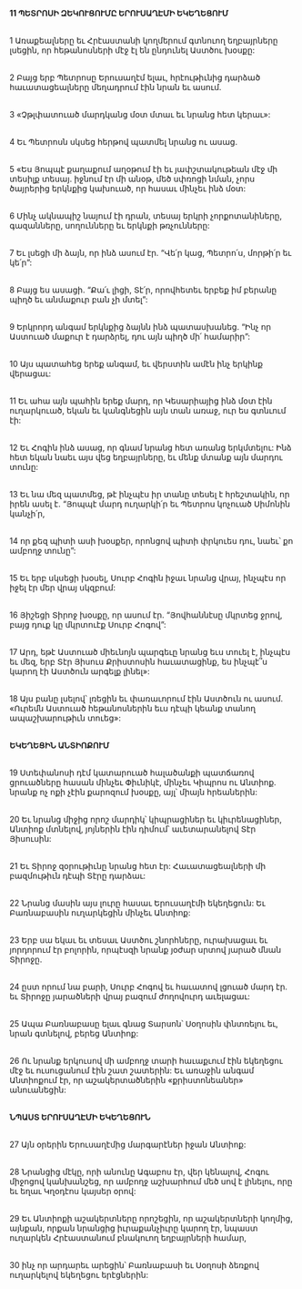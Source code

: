 **11 ՊԵՏՐՈՍԻ ԶԵԿՈՒՑՈՒՄԸ ԵՐՈՒՍԱՂԷՄԻ ԵԿԵՂԵՑՈՒՄ**

\
 1 Առաքեալները եւ Հրէաստանի կողմերում գտնուող եղբայրները լսեցին, որ հեթանոսների մէջ էլ են ընդունել Աստծու խօսքը:

\
 2 Բայց երբ Պետրոսը Երուսաղէմ ելաւ, հրէութիւնից դարձած հաւատացեալները մեղադրում էին նրան եւ ասում.

\
 3 «Չթլփատուած մարդկանց մօտ մտաւ եւ նրանց հետ կերաւ»:

\
 4 Եւ Պետրոսն սկսեց հերթով պատմել նրանց ու ասաց.

\
 5 «Ես Յոպպէ քաղաքում աղօթում էի եւ յափշտակութեան մէջ մի տեսիլք տեսայ. իջնում էր մի անօթ, մեծ սփռոցի նման, չորս ծայրերից երկնքից կախուած, որ հասաւ մինչեւ ինձ մօտ:

\
 6 Մինչ ակնապիշ նայում էի դրան, տեսայ երկրի չորքոտանիները, գազանները, սողունները եւ երկնքի թռչունները:

\
 7 Եւ լսեցի մի ձայն, որ ինձ ասում էր. “Վե՛ր կաց, Պետրո՛ս, մորթի՛ր եւ կե՛ր”:

\
 8 Բայց ես ասացի. “Քա՛ւ լիցի, Տէ՛ր, որովհետեւ երբեք իմ բերանը պիղծ եւ անմաքուր բան չի մտել”:

\
 9 Երկրորդ անգամ երկնքից ձայնն ինձ պատասխանեց. “Ինչ որ Աստուած մաքուր է դարձրել, դու այն պիղծ մի՛ համարիր”:

\
 10 Այս պատահեց երեք անգամ, եւ վերստին ամէն ինչ երկինք վերացաւ:

\
 11 Եւ ահա այն պահին երեք մարդ, որ Կեսարիայից ինձ մօտ էին ուղարկուած, եկան եւ կանգնեցին այն տան առաջ, ուր ես գտնւում էի:

\
 12 Եւ Հոգին ինձ ասաց, որ գնամ նրանց հետ առանց երկմտելու: Ինձ հետ եկան նաեւ այս վեց եղբայրները, եւ մենք մտանք այն մարդու տունը:

\
 13 Եւ նա մեզ պատմեց, թէ ինչպէս իր տանը տեսել է հրեշտակին, որ իրեն ասել է. “Յոպպէ մարդ ուղարկի՛ր եւ Պետրոս կոչուած Սիմոնին կանչի՛ր,

\
 14 որ քեզ պիտի ասի խօսքեր, որոնցով պիտի փրկուես դու, նաեւ՝ քո ամբողջ տունը”:

\
 15 Եւ երբ սկսեցի խօսել, Սուրբ Հոգին իջաւ նրանց վրայ, ինչպէս որ իջել էր մեր վրայ սկզբում:

\
 16 Յիշեցի Տիրոջ խօսքը, որ ասում էր. “Յովհաննէսը մկրտեց ջրով, բայց դուք կը մկրտուէք Սուրբ Հոգով”:

\
 17 Արդ, եթէ Աստուած միեւնոյն պարգեւը նրանց եւս տուել է, ինչպէս եւ մեզ, երբ Տէր Յիսուս Քրիստոսին հաւատացինք, ես ինչպէ՞ս կարող էի Աստծուն արգելք լինել»:

\
 18 Այս բանը լսելով՝ լռեցին եւ փառաւորում էին Աստծուն ու ասում. «Ուրեմն Աստուած հեթանոսներին եւս դէպի կեանք տանող ապաշխարութիւն տուեց»:

\
**ԵԿԵՂԵՑԻՆ ԱՆՏԻՈՔՈՒՄ**

\
 19 Ստեփանոսի դէմ կատարուած հալածանքի պատճառով ցրուածները հասան մինչեւ Փիւնիկէ, մինչեւ Կիպրոս ու Անտիոք. նրանք ոչ ոքի չէին քարոզում խօսքը, այլ՝ միայն հրեաներին:

\
 20 Եւ նրանց միջից որոշ մարդիկ՝ կիպրացիներ եւ կիւրենացիներ, Անտիոք մտնելով, յոյներին էին դիմում՝ աւետարանելով Տէր Յիսուսին:

\
 21 Եւ Տիրոջ զօրութիւնը նրանց հետ էր: Հաւատացեալների մի բազմութիւն դէպի Տէրը դարձաւ:

\
 22 Նրանց մասին այս լուրը հասաւ Երուսաղէմի եկեղեցուն: Եւ Բառնաբասին ուղարկեցին մինչեւ Անտիոք:

\
 23 Երբ սա եկաւ եւ տեսաւ Աստծու շնորհները, ուրախացաւ եւ յորդորում էր բոլորին, որպէսզի նրանք յօժար սրտով յարած մնան Տիրոջը.

\
 24 ըստ որում նա բարի, Սուրբ Հոգով եւ հաւատով լցուած մարդ էր. եւ Տիրոջը յարածների վրայ բազում ժողովուրդ աւելացաւ:

\
 25 Ապա Բառնաբասը ելաւ գնաց Տարսոն՝ Սօղոսին փնտռելու եւ, նրան գտնելով, բերեց Անտիոք:

\
 26 Ու նրանք երկուսով մի ամբողջ տարի հաւաքւում էին եկեղեցու մէջ եւ ուսուցանում էին շատ շատերին: Եւ առաջին անգամ Անտիոքում էր, որ աշակերտածներին «քրիստոնեաներ» անուանեցին:

\
**ՆՊԱՍՏ ԵՐՈՒՍԱՂԷՄԻ ԵԿԵՂԵՑՈՒՆ**

\
27 Այն օրերին Երուսաղէմից մարգարէներ իջան Անտիոք:

\
28 Նրանցից մէկը, որի անունը Ագաբոս էր, վեր կենալով, Հոգու միջոցով կանխանշեց, որ ամբողջ աշխարհում մեծ սով է լինելու, որը եւ եղաւ Կղօդէոս կայսեր օրով:

\
29 Եւ Անտիոքի աշակերտները որոշեցին, որ աշակերտների կողմից, այնքան, որքան նրանցից իւրաքանչիւրը կարող էր, նպաստ ուղարկեն Հրէաստանում բնակուող եղբայրների համար,

\
30 ինչ որ արդարեւ արեցին՝ Բառնաբասի եւ Սօղոսի ձեռքով ուղարկելով եկեղեցու երէցներին:
